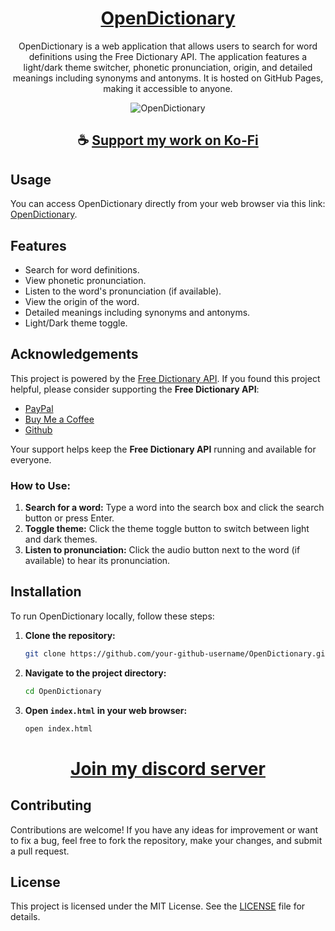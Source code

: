 <div align="center">

# [OpenDictionary](https://thatsinewave.github.io/OpenDictionary)

OpenDictionary is a web application that allows users to search for word definitions using the Free Dictionary API. The application features a light/dark theme switcher, phonetic pronunciation, origin, and detailed meanings including synonyms and antonyms. It is hosted on GitHub Pages, making it accessible to anyone.

![OpenDictionary](https://github.com/ThatSINEWAVE/OpenDictionary/assets/133239148/e07ae9ab-3eee-492b-87e1-b2a9048842a6)

</div>

<div align="center">

## ☕ [Support my work on Ko-Fi](https://ko-fi.com/thatsinewave)

</div>

## Usage
You can access OpenDictionary directly from your web browser via this link: [OpenDictionary](https://your-github-username.github.io/OpenDictionary).

## Features
- Search for word definitions.
- View phonetic pronunciation.
- Listen to the word's pronunciation (if available).
- View the origin of the word.
- Detailed meanings including synonyms and antonyms.
- Light/Dark theme toggle.

## Acknowledgements
This project is powered by the [Free Dictionary API](https://dictionaryapi.dev/). If you found this project helpful, please consider supporting the **Free Dictionary API**:

- [PayPal](https://www.paypal.com/paypalme/paytosuraj)
- [Buy Me a Coffee](https://buymeacoffee.com/meetdeveloper)
- [Github](https://github.com/meetDeveloper/freeDictionaryAPI)

Your support helps keep the **Free Dictionary API** running and available for everyone.

### How to Use:
1. **Search for a word:** Type a word into the search box and click the search button or press Enter.
2. **Toggle theme:** Click the theme toggle button to switch between light and dark themes.
3. **Listen to pronunciation:** Click the audio button next to the word (if available) to hear its pronunciation.

## Installation
To run OpenDictionary locally, follow these steps:

1. **Clone the repository:**
   ```sh
   git clone https://github.com/your-github-username/OpenDictionary.git
   ```

2. **Navigate to the project directory:**
   ```sh
   cd OpenDictionary
   ```

3. **Open `index.html` in your web browser:**
   ```sh
   open index.html
   ```

<div align="center">

# [Join my discord server](https://discord.gg/2nHHHBWNDw)

</div>

## Contributing
Contributions are welcome! If you have any ideas for improvement or want to fix a bug, feel free to fork the repository, make your changes, and submit a pull request.

## License
This project is licensed under the MIT License. See the [LICENSE](LICENSE) file for details.
